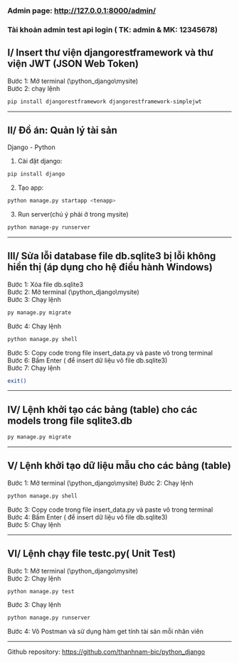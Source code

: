 ### Admin page: http://127.0.0.1:8000/admin/
### Tài khoản admin test api login ( TK: admin & MK: 12345678)
## I/ Insert thư viện djangorestframework và thư viện JWT (JSON Web Token)
Bước 1: Mở terminal (\python_django\mysite)  
Bước 2: chạy lệnh
```bash
pip install djangorestframework djangorestframework-simplejwt
```
--------------------------------------------
## II/ Đồ án: Quản lý tài sản
Django - Python
1. Cài đặt django:
```bash
pip install django
```
2. Tạo app:
```bash 
python manage.py startapp <tenapp>
```
3. Run server(chú ý phải ở trong mysite)
```bash
python manage-py runserver
```

--------------------------------------------
## III/ Sửa lỗi database file db.sqlite3 bị lỗi không hiển thị (áp dụng cho hệ điều hành Windows)
Bước 1: Xóa file db.sqlite3  
Bước 2: Mở terminal (\python_django\mysite)  
Bước 3: Chạy lệnh
```bash
py manage.py migrate
``` 
Bước 4: Chạy lệnh
```bash
python manage.py shell
```
Bước 5: Copy code trong file insert_data.py và paste vô trong terminal  
Bước 6: Bấm Enter ( để insert dữ liệu vô file db.sqlite3)  
Bước 7: Chạy lệnh
```bash
exit()
```

--------------------------------------------
## IV/ Lệnh khởi tạo các bảng (table) cho các models trong file sqlite3.db
```bash
py manage.py migrate 
```

--------------------------------------------
## V/ Lệnh khởi tạo dữ liệu mẫu cho các bảng (table)
Bước 1: Mở terminal (\python_django\mysite)
Bước 2: Chạy lệnh
```bash
python manage.py shell
```
Bước 3: Copy code trong file insert_data.py và paste vô trong terminal  
Bước 4: Bấm Enter ( để insert dữ liệu vô file db.sqlite3)  
Bước 5: Chạy lệnh

-------------------------------------------
## VI/ Lệnh chạy file testc.py( Unit Test)
Bước 1: Mở terminal (\python_django\mysite)  
Bước 2: Chạy lệnh
```bash
python manage.py test
```
Bước 3: Chạy lệnh
```bash
python manage.py runserver
```
Bước 4: Vô Postman và sử dụng hàm get tính tài sản mỗi nhân viên


-------------------------------------------

Github repository: https://github.com/thanhnam-bic/python_django
